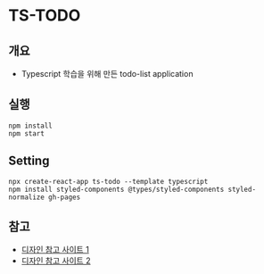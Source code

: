 # TS-TODO

## 개요

-  Typescript 학습을 위해 만든 todo-list application

## 실행

```
npm install
npm start
```

## Setting

```
npx create-react-app ts-todo --template typescript
npm install styled-components @types/styled-components styled-normalize gh-pages
```

## 참고

-  [디자인 참고 사이트 1](https://medium.muz.li/todo-list-inspiration-a1d736c2718a#.p9kc7wuc8)
-  [디자인 참고 사이트 2](https://dribbble.com/shots/6635602-Todo-List-App?utm_source=Pinterest_Shot&utm_campaign=mhdesigner&utm_content=Todo+List+App&utm_medium=Social_Share)
